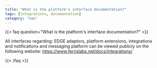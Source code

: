 ```yaml
---
title: "What is the platform's interface documentation?"
tags: [integrations, documentation]
category: "nan"
---
```


<!-- QUESTION -->

{{< faq question="What is the platform's interface documentation?" >}}

<!-- ANSWER -->

All interfaces regarding: EDGE adaptors, platform extensions, integrations and notifications and messaging platform can be viewed publicly on the following website: https://www.ferrislabs.net/docs/integrations/

{{< /faq >}}
